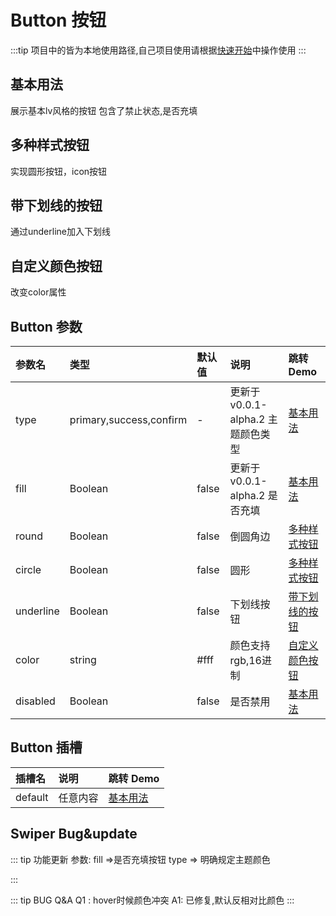 
# Button 按钮
:::tip
项目中的皆为本地使用路径,自己项目使用请根据[快速开始](/guide/quick-start/)中操作使用
:::
## 基本用法
展示基本lv风格的按钮 包含了禁止状态,是否充填
<demo src="./demo-codes/demo.vue" desc="基本样式按钮"></demo>
## 多种样式按钮
实现圆形按钮，icon按钮
<demo src="./demo-codes/demo-round.vue" desc="通过传入参数改变按钮形状"></demo>

## 带下划线的按钮
通过underline加入下划线
<demo src="./demo-codes/demo-underline.vue" desc="通过underline加入下划线"></demo>

## 自定义颜色按钮
改变color属性
<demo src="./demo-codes/demo-color.vue" desc="改变color属性"></demo>

## Button 参数
| 参数名 | 类型 | 默认值 | 说明 | 跳转 Demo |
| :---- | :---- | :---- | :---- | :--------- |
|  type    |primary,success,confirm |   -   |  更新于v0.0.1-alpha.2 主题颜色类型 | [基本用法](#基本用法)|
|  fill    |Boolean|   false|  更新于v0.0.1-alpha.2  是否充填 | [基本用法](#基本用法)|
|  round    | Boolean  |   false   |   倒圆角边   | [多种样式按钮](#多种样式按钮)      |
|  circle    | Boolean  |   false   |   圆形   |     [多种样式按钮](#多种样式按钮)      |
|  underline    | Boolean  |   false   |   下划线按钮   |[带下划线的按钮](#带下划线的按钮)      |
|  color    | string  |   #fff   |   颜色支持rgb,16进制   | [自定义颜色按钮](#自定义颜色按钮)      |
|  disabled    | Boolean  |   false   |  是否禁用 |[基本用法](#基本用法)|
## Button 插槽
| 插槽名 | 说明 | 跳转 Demo |
| :---- | :---- | :--------- |
|   default   |  任意内容  | [基本用法](#基本用法)   |

## Swiper Bug&update

::: tip 功能更新
    参数:
    fill =>是否充填按钮
    type => 明确规定主题颜色

:::


::: tip BUG Q&A
    Q1 : hover时候颜色冲突
    A1: 已修复,默认反相对比颜色
:::







